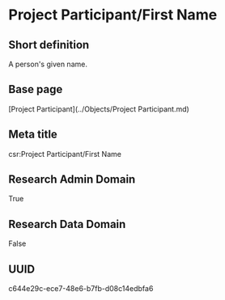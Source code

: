 # Project Participant/First Name
## Short definition
A person's given name.
## Base page
[Project Participant](../Objects/Project Participant.md)
## Meta title
csr:Project Participant/First Name
## Research Admin Domain
True
## Research Data Domain
False
## UUID
c644e29c-ece7-48e6-b7fb-d08c14edbfa6
